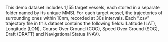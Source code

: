 This demo dataset includes 1,155 target vessels, each stored in a separate folder named by its unique MMSI. 
For each target vessel, the trajectories of surrounding ones within 10nm, recorded at 30s intervals. 
Each “.csv” trajectory file in this dataset contains the following fields: Latitude (LAT), Longitude (LON), Course Over Ground (COG), Speed Over Ground (SOG), Draft (DRAFT) and Navigational Status (NAV). 
